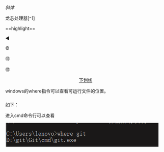*斜体*

龙芯处理器[^1]

==highlight==



:arrow_backward:



&copy;

:accept:

:accept:



<center><u>下划线</u></center>





windows的where指令可以查看可运行文件的位置。





### 





如下：

进入cmd命令行可以查看 

![image-20201012201001053](image-20201012201001053.png)